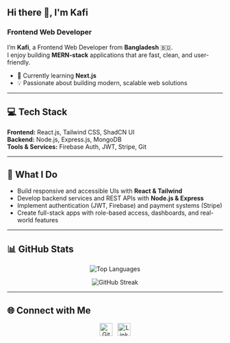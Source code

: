 ## Hi there 👋, I'm Kafi  
### Frontend Web Developer  

I’m **Kafi**, a Frontend Web Developer from **Bangladesh** 🇧🇩.  
I enjoy building **MERN-stack** applications that are fast, clean, and user-friendly.  

- 🌱 Currently learning **Next.js**  
- 💡 Passionate about building modern, scalable web solutions  

---

## 💻 Tech Stack  

**Frontend:** React.js, Tailwind CSS, ShadCN UI  
**Backend:** Node.js, Express.js, MongoDB  
**Tools & Services:** Firebase Auth, JWT, Stripe, Git  

---

## 🚀 What I Do  

- Build responsive and accessible UIs with **React & Tailwind**  
- Develop backend services and REST APIs with **Node.js & Express**  
- Implement authentication (JWT, Firebase) and payment systems (Stripe)  
- Create full-stack apps with role-based access, dashboards, and real-world features  

---

## 📊 GitHub Stats  

<p align="center">
  <img src="https://github-readme-stats.vercel.app/api/top-langs/?username=0xkafi&layout=compact&theme=tokyonight" alt="Top Languages" />
</p>
<p align="center">
  <img src="https://streak-stats.demolab.com?user=0xKafi&theme=tokyonight" alt="GitHub Streak" />
</p>

---

## 🌐 Connect with Me  

<p align="center">
  <a href="https://github.com/0xkafi"><img src="https://cdn.jsdelivr.net/npm/simple-icons@3.0.1/icons/github.svg" alt="GitHub" height="30"></a>
  &nbsp;
  <a href="https://www.linkedin.com/in/abdullahilkafi/"><img src="https://cdn.jsdelivr.net/npm/simple-icons@3.0.1/icons/linkedin.svg" alt="LinkedIn" height="30"></a>
</p>
